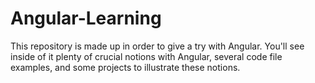 # Angular-Learning
This repository is made up in order to give a try with Angular. You'll see inside of it plenty of crucial notions with Angular, several code file examples, and some projects to illustrate these notions.
